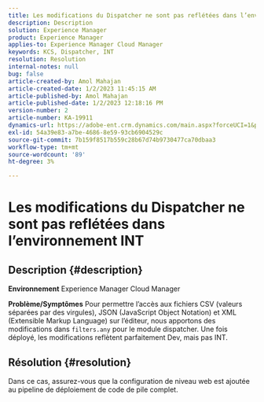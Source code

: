```yaml
---
title: Les modifications du Dispatcher ne sont pas reflétées dans l’environnement INT
description: Description
solution: Experience Manager
product: Experience Manager
applies-to: Experience Manager Cloud Manager
keywords: KCS, Dispatcher, INT
resolution: Resolution
internal-notes: null
bug: false
article-created-by: Amol Mahajan
article-created-date: 1/2/2023 11:45:15 AM
article-published-by: Amol Mahajan
article-published-date: 1/2/2023 12:18:16 PM
version-number: 2
article-number: KA-19911
dynamics-url: https://adobe-ent.crm.dynamics.com/main.aspx?forceUCI=1&pagetype=entityrecord&etn=knowledgearticle&id=110e60e6-928a-ed11-81ac-6045bd006ce9
exl-id: 54a39e83-a7be-4686-8e59-93cb6904529c
source-git-commit: 7b159f8517b559c28b67d74b9730477ca70dbaa3
workflow-type: tm+mt
source-wordcount: '89'
ht-degree: 3%

---
```


# Les modifications du Dispatcher ne sont pas reflétées dans l’environnement INT

## Description {#description}

<b>Environnement</b>
Experience Manager Cloud Manager


<b>Problème/Symptômes</b>
Pour permettre l’accès aux fichiers CSV (valeurs séparées par des virgules), JSON (JavaScript Object Notation) et XML (Extensible Markup Language) sur l’éditeur, nous apportons des modifications dans `filters.any` pour le module dispatcher. Une fois déployé, les modifications reflètent parfaitement Dev, mais pas INT.


## Résolution {#resolution}

Dans ce cas, assurez-vous que la configuration de niveau web est ajoutée au pipeline de déploiement de code de pile complet.
